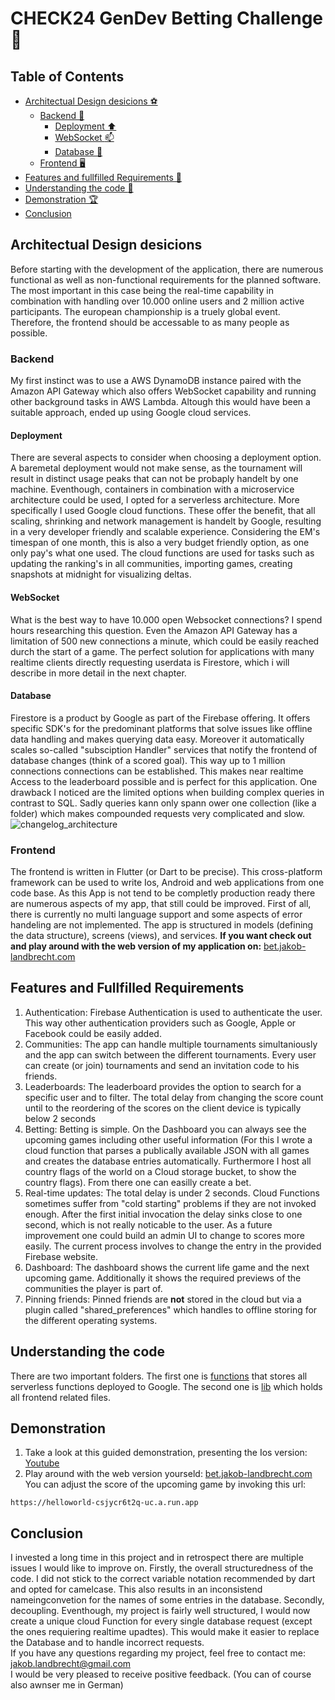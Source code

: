 # CHECK24 GenDev Betting Challenge 🚀

## Table of Contents
- [Architectual Design desicions ⚽️](#architectual-design-desicions)
     - [Backend 🧮](#backend)
          - [Deployment :arrow_up:](#deployment)
          - [WebSocket :mailbox:](#websocket)
          - [Database 💽](#database)
     - [Frontend 🖥️](#frontend)
- [Features and fullfilled Requirements 💅](#features-and-fullfilled-requirements)
- [Understanding the code :test_tube:](#understanding-the-code)
- [Demonstration 🏆](#demonstration)
- [Conclusion](#conclusion)

## Architectual Design desicions
Before starting with the development of the application, there are numerous functional as well as non-functional requirements for the planned software. The most important in this case being the real-time capability in combination with handling over 10.000 online users and 2 million active participants. The european championship is a truely global event. Therefore, the frontend should be accessable to as many people as possible.  
### Backend
My first instinct was to use a AWS DynamoDB instance paired with the Amazon API Gateway which also offers WebSocket capability and running other background tasks in AWS Lambda. Altough this would have been a suitable approach, ended up using Google cloud services.
#### Deployment 
There are several aspects to consider when choosing a deployment option. A baremetal deployment would not make sense, as the tournament will result in distinct usage peaks that can not be probaply handelt by one machine. Eventhough, containers in combination with a microservice architecture could be used, I opted for a serverless architecture. More specifically I used Google cloud functions. These offer the benefit, that all scaling, shrinking and network management is handelt by Google, resulting in a very developer friendly and scalable experience. Considering the EM's timespan of one month, this is also a very budget friendly option, as one only pay's what one used. The cloud functions are used for tasks such as updating the ranking's in all communities, importing games, creating snapshots at midnight for visualizing deltas.
#### WebSocket
What is the best way to have 10.000 open Websocket connections? I spend hours researching this question. Even the Amazon API Gateway has a limitation of 500 new connections a minute, which could be easily reached durch the start of a game. The perfect solution for applications with many realtime clients directly requesting userdata is Firestore, which i will describe in more detail in the next chapter.
#### Database
Firestore is a product by Google as part of the Firebase offering. It offers specific SDK's for the predominant platforms that solve issues like offline data handling and makes querying data easy. Moreover it automatically scales so-called "subsciption Handler" services that notify the frontend of database changes (think of a scored goal). This way up to 1 million connections connections can be established. This makes near realtime Access to the leaderboard possible and is perfect for this application. One drawback I noticed are the limited options when building complex queries in contrast to SQL. Sadly queries kann only spann ower one collection (like a folder) which makes compounded requests very complicated and slow.
![changelog_architecture](https://github.com/Jakob-Landbrecht/check24-BetApp/assets/44413507/bd116719-d5b1-4310-83ab-489f64706b82)
### Frontend
The frontend is written in Flutter (or Dart to be precise). This cross-platform framework can be used to write Ios, Android and web applications from one code base. As this App is not tend to be completly production ready there are numerous aspects of my app, that still could be improved. First of all, there is currently no multi language support and some aspects of error handeling are not implemented. The app is structured in models (defining the data structure), screens (views), and services. **If you want check out and play around with the web version of my application on:** [bet.jakob-landbrecht.com](bet.jakob-landbrecht.com)
## Features and Fullfilled Requirements
1. Authentication: Firebase Authentication is used to authenticate the user. This way other authentication providers such as Google, Apple or Facebook could be easily added.
2. Communities: The app can handle multiple tournaments simultaniously and the app can switch between the different tournaments. Every user can create (or join) tournaments and send an invitation code to his friends.
3. Leaderboards: The leaderboard provides the option to search for a specific user and to filter. The total delay from changing the score count until to the reordering of the scores on the client device is typically below 2 seconds
4. Betting: Betting is simple. On the Dashboard you can always see the upcoming games including other useful information (For this I wrote a cloud function that parses a publically available JSON with all games and creates the database entries automatically. Furthermore I host all country flags of the world on a Cloud storage bucket, to show the country flags). From there one can easilly create a bet.
5. Real-time updates: The total delay is under 2 seconds. Cloud Functions sometimes suffer from "cold starting" problems if they are not invoked enough. After the first initial invocation the delay sinks close to one second, which is not really noticable to the user. As a future improvement one could build an admin UI to change to scores more easily. The current process involves to change the entry in the provided Firebase website.
6. Dashboard: The dashboard shows the current life game and the next upcoming game. Additionally it shows the required previews of the communities the player is part of.
7. Pinning friends: Pinned friends are **not** stored in the cloud but via a plugin called "shared_preferences" which handles to offline storing for the different operating systems.
## Understanding the code
There are two important folders. The first one is [functions](https://github.com/Jakob-Landbrecht/check24-BetApp/tree/main/functions) that stores all serverless functions deployed to Google. The second one is [lib](https://github.com/Jakob-Landbrecht/check24-BetApp/tree/main/betapp/lib) which holds all frontend related files.
## Demonstration
1. Take a look at this guided demonstration, presenting the Ios version: [Youtube](amazon.de)  
2. Play around with the web version yourseld: [bet.jakob-landbrecht.com](bet.jakob-landbrecht.com)
You can adjust the score of the upcoming game by invoking this url:
```
https://helloworld-csjycr6t2q-uc.a.run.app
```
## Conclusion
I invested a long time in this project and in retrospect there are multiple issues I would like to improve on. Firstly, the overall structuredness of the code. I did not stick to the correct variable notation recommended by dart and opted for camelcase. This also results in an inconsistend nameingconvetion for the names of some entries in the database. Secondly, decoupling. Eventhough, my project is fairly well structured, I would now create a unique cloud Function for every single database request (except the ones requiering realtime upadtes). This would make it easier to replace the Database and to handle incorrect requests.  
If you have any questions regarding my project, feel free to contact me: [jakob.landbrecht@gmail.com](jakob.landbrecht@gmail.com)  
I would be very pleased to receive positive feedback. (You can of course also awnser me in German)
  

